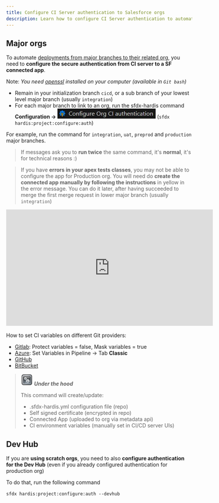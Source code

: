 ```yaml
---
title: Configure CI Server authentication to Salesforce orgs
description: Learn how to configure CI Server authentication to automate deployments
---
```

<!-- markdownlint-disable MD013 -->

## Major orgs

To automate [deployments from major branches to their related org](salesforce-ci-cd-deploy-major-branches.md), you need to **configure the secure authentication from CI server to a SF connected app**.

Note: _You need [openssl](https://www.openssl.org/) installed on your computer (available in `Git bash`)_

- Remain in your initialization branch `cicd`, or a sub branch of your lowest level major branch (usually `integration`)
- For each major branch to link to an org, run the sfdx-hardis command **Configuration ->** ![Configure Org CI Authentication](assets/images/btn-configure-ci-auth.jpg) (`sfdx hardis:project:configure:auth`)

For example, run the command for `integration`, `uat`, `preprod` and `production` major branches.

> If messages ask you to **run twice** the same command, it's **normal**, it's for technical reasons :)

> If you have **errors in your apex tests classes**, you may not be able to configure the app for Production org.
> You will need do **create the connected app manually by following the instructions** in yellow in the error message.
> You can do it later, after having succeeded to merge the first merge request in lower major branch (usually `integration`)

<div style="text-align:center"><iframe width="560" height="315" src="https://www.youtube.com/embed/OzREUu5utVI" title="YouTube video player" frameborder="0" allow="accelerometer; autoplay; clipboard-write; encrypted-media; gyroscope; picture-in-picture" allowfullscreen></iframe></div>

How to set CI variables on different Git providers:

- [Gitlab](https://docs.gitlab.com/ee/ci/variables/#for-a-project): Protect variables = false, Mask variables = true
- [Azure](https://learn.microsoft.com/en-us/azure/devops/pipelines/process/variables?view=azure-devops&tabs=classic%2Cbatch): Set Variables in Pipeline -> Tab **Classic**
- [GitHub](https://docs.github.com/en/actions/security-guides/encrypted-secrets#creating-encrypted-secrets-for-a-repository)
- [BitBucket](https://support.atlassian.com/bitbucket-cloud/docs/variables-and-secrets/#Secured-variables)

> ![Under the hood](assets/images/engine.png) **_Under the hood_**
>
> This command will create/update:
>
> - .sfdx-hardis.yml configuration file (repo)
> - Self signed certificate (encrypted in repo)
> - Connected App (uploaded to org via metadata api)
> - CI environment variables (manually set in CI/CD server UIs)

## Dev Hub

If you are **using scratch orgs**, you need to also **configure authentication for the Dev Hub** (even if you already configured authentication for production org)

To do that, run the following command

```shell
sfdx hardis:project:configure:auth --devhub
```


